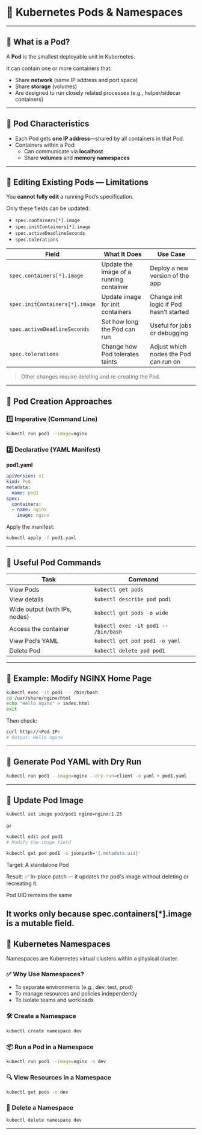 # 🧱 Kubernetes Pods & Namespaces

---

## 🔹 What is a Pod?
A **Pod** is the smallest deployable unit in Kubernetes.

It can contain one or more containers that:
- Share **network** (same IP address and port space)
- Share **storage** (volumes)
- Are designed to run closely related processes (e.g., helper/sidecar containers)

---

## 🔹 Pod Characteristics
- Each Pod gets **one IP address**—shared by all containers in that Pod.
- Containers within a Pod:
  - Can communicate via **localhost**
  - Share **volumes** and **memory namespaces**

---

## 🔹 Editing Existing Pods — Limitations
You **cannot fully edit** a running Pod’s specification.

Only these fields can be updated:
- `spec.containers[*].image`
- `spec.initContainers[*].image`
- `spec.activeDeadlineSeconds`
- `spec.tolerations`

| Field                          | What It Does                            | Use Case                                |
| ------------------------------ | --------------------------------------- | --------------------------------------- |
| `spec.containers[*].image`     | Update the image of a running container | Deploy a new version of the app         |
| `spec.initContainers[*].image` | Update image for init containers        | Change init logic if Pod hasn’t started |
| `spec.activeDeadlineSeconds`   | Set how long the Pod can run            | Useful for jobs or debugging            |
| `spec.tolerations`             | Change how Pod tolerates taints         | Adjust which nodes the Pod can run on   |

> Other changes require deleting and re-creating the Pod.

---

## 🔹 Pod Creation Approaches

### 1️⃣ Imperative (Command Line)
```bash
kubectl run pod1 --image=nginx
```

### 2️⃣ Declarative (YAML Manifest)
**pod1.yaml**
```yaml
apiVersion: v1
kind: Pod
metadata:
  name: pod1
spec:
  containers:
  - name: nginx
    image: nginx
```

Apply the manifest:
```bash
kubectl apply -f pod1.yaml
```

---

## 🔹 Useful Pod Commands

| Task                            | Command                                  |
|---------------------------------|------------------------------------------|
| View Pods                       | `kubectl get pods`                       |
| View details                    | `kubectl describe pod pod1`             |
| Wide output (with IPs, nodes)   | `kubectl get pods -o wide`              |
| Access the container            | `kubectl exec -it pod1 -- /bin/bash`    |
| View Pod’s YAML                 | `kubectl get pod pod1 -o yaml`          |
| Delete Pod                      | `kubectl delete pod pod1`               |

---

## 🔹 Example: Modify NGINX Home Page
```bash
kubectl exec -it pod1 -- /bin/bash
cd /usr/share/nginx/html
echo "Hello nginx" > index.html
exit
```

Then check:
```bash
curl http://<Pod-IP>
# Output: Hello nginx
```

---

## 🔹 Generate Pod YAML with Dry Run
```bash
kubectl run pod1 --image=nginx --dry-run=client -o yaml > pod1.yaml
```

---

## 🔹 Update Pod Image
```bash
kubectl set image pod/pod1 nginx=nginx:1.25
```
or
```bash
kubectl edit pod pod1
# Modify the image field
```

```bash
kubectl get pod pod1 -o jsonpath='{.metadata.uid}'
```
Target: A standalone Pod

Result: ✅ In-place patch — it updates the pod's image without deleting or recreating it.

Pod UID remains the same

It works only because spec.containers[*].image is a mutable field.
---

## 🔹 Kubernetes Namespaces

Namespaces are Kubernetes virtual clusters within a physical cluster.

### ✅ Why Use Namespaces?
- To separate environments (e.g., dev, test, prod)
- To manage resources and policies independently
- To isolate teams and workloads

### 🛠 Create a Namespace
```bash
kubectl create namespace dev
```

### 📦 Run a Pod in a Namespace
```bash
kubectl run pod1 --image=nginx -n dev
```

### 🔍 View Resources in a Namespace
```bash
kubectl get pods -n dev
```

### 🧹 Delete a Namespace
```bash
kubectl delete namespace dev
```

---
